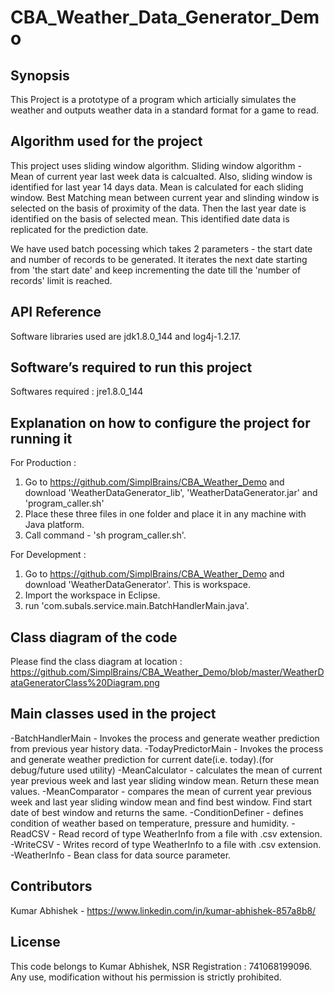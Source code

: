 # CBA_Weather_Data_Generator_Demo

## Synopsis

This Project is a prototype of a program which articially simulates the weather and outputs weather data in a standard format for a game to read.

## Algorithm used for the project

This project uses sliding window algorithm. 
Sliding window algorithm - Mean of current year last week data is calcualted. Also, sliding window is identified for last year 14 days data. Mean is calculated for each sliding window. Best Matching mean between current year and slinding window is selected on the basis of proximity of the data. Then the last year date is identified on the basis of selected mean. This identified date data is replicated for the prediction date.

We have used batch pocessing which takes 2 parameters - the start date and number of records to be generated. It iterates the next date starting from 'the start date' and keep incrementing the date till the 'number of records' limit is reached.

## API Reference

Software libraries used are jdk1.8.0_144 and log4j-1.2.17.

## Software’s required to run this project

Softwares required : jre1.8.0_144 

## Explanation on how to configure the project for running it

For Production : 
1. Go to https://github.com/SimplBrains/CBA_Weather_Demo and download 'WeatherDataGenerator_lib', 'WeatherDataGenerator.jar' and 'program_caller.sh'
2. Place these three files in one folder and place it in any machine with Java platform.
3. Call command - 'sh program_caller.sh'.

For Development :
1. Go to https://github.com/SimplBrains/CBA_Weather_Demo and download 'WeatherDataGenerator'. This is workspace.
2. Import the workspace in Eclipse.
3. run 'com.subals.service.main.BatchHandlerMain.java'.

## Class diagram of the code
Please find the class diagram at location : 
https://github.com/SimplBrains/CBA_Weather_Demo/blob/master/WeatherDataGeneratorClass%20Diagram.png

## Main classes used in the project

-BatchHandlerMain - Invokes the process and generate weather prediction from previous year history data.
-TodayPredictorMain - Invokes the process and generate weather prediction for current date(i.e. today).(for debug/future used utility)
-MeanCalculator - calculates the mean of current year previous week and last year sliding window mean. Return these mean values.
-MeanComparator - compares the mean of current year previous week and last year sliding window mean and find best window. Find start date of best window and returns the same.
-ConditionDefiner - defines condition of weather based on temperature, pressure and humidity.
-ReadCSV - Read record of type WeatherInfo from a file with .csv extension.
-WriteCSV - Writes record of type WeatherInfo to a file with .csv extension.
-WeatherInfo - Bean class for data source parameter.

## Contributors

Kumar Abhishek - https://www.linkedin.com/in/kumar-abhishek-857a8b8/

## License

This code belongs to Kumar Abhishek, NSR Registration : 741068199096. Any use, modification without his permission is strictly prohibited.
